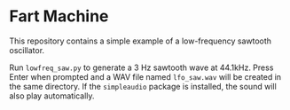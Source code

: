 # Fart Machine

This repository contains a simple example of a low-frequency sawtooth oscillator.

Run `lowfreq_saw.py` to generate a 3 Hz sawtooth wave at 44.1kHz. Press Enter when prompted and a WAV file named `lfo_saw.wav` will be created in the same directory. If the `simpleaudio` package is installed, the sound will also play automatically.
